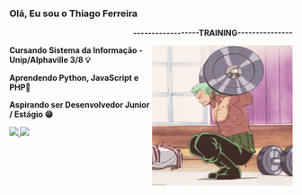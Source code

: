 ### Olá, Eu sou o Thiago Ferreira

<div>
  <p align="right"><b>------------------TRAINING---------------<b></p>
<img align="right" width="250px" height="250" src="zoro-one-piece.gif">
</div>

<div>
<p>Cursando Sistema da Informação - Unip/Alphaville 3/8 💡</p>
<p>Aprendendo Python, JavaScript e PHP📖</p>
<p>Aspirando ser Desenvolvedor Junior / Estágio 😁 </p>
</div>

<div>
  <a href="mailto:thiagocbf@outlook.com"><img src="https://img.shields.io/badge/Microsoft_Outlook-0078D4?style=for-the-badge&logo=microsoft-outlook&logoColor=white" target="_blank">    </a>
  <a href="https://www.instagram.com/thiagocouto04/"><img src="https://img.shields.io/badge/Instagram-E4405F?style=for-the-badge&logo=instagram&logoColor=white" target="_blank">          </a>
 
</div>


